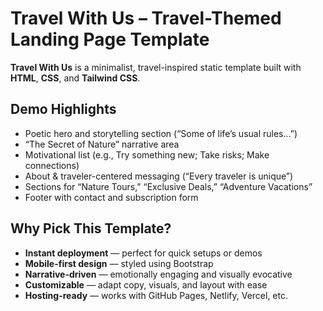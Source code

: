 # Travel With Us – Travel-Themed Landing Page Template

**Travel With Us** is a minimalist, travel-inspired static template built with **HTML**, **CSS**, and **Tailwind CSS**.

## Demo Highlights
- Poetic hero and storytelling section (“Some of life’s usual rules…”)
- “The Secret of Nature” narrative area
- Motivational list (e.g., Try something new; Take risks; Make connections)
- About & traveler-centered messaging (“Every traveler is unique”)
- Sections for “Nature Tours,” “Exclusive Deals,” “Adventure Vacations”
- Footer with contact and subscription form

## Why Pick This Template?
- **Instant deployment** — perfect for quick setups or demos
- **Mobile-first design** — styled using Bootstrap
- **Narrative-driven** — emotionally engaging and visually evocative
- **Customizable** — adapt copy, visuals, and layout with ease
- **Hosting-ready** — works with GitHub Pages, Netlify, Vercel, etc.


